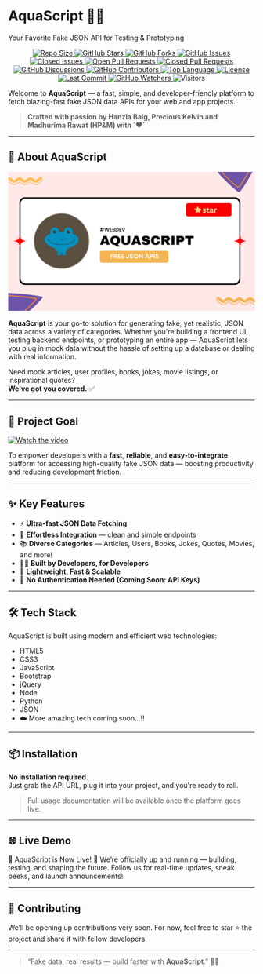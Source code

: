 # AquaScript 🌊✨  
Your Favorite Fake JSON API for Testing & Prototyping  

<p align="center">
  
  <!-- Repository Size -->
  <a href="https://github.com/wecoded-dev/Aquascript">
    <img src="https://img.shields.io/github/repo-size/wecoded-dev/Aquascript?color=%23FFB6C1&label=Repo%20Size&labelColor=%23F39FBB&style=for-the-badge&logo=github" alt="Repo Size">
  </a>

  <!-- Stars -->
  <a href="https://github.com/wecoded-dev/Aquascript/stargazers">
    <img src="https://img.shields.io/github/stars/wecoded-dev/Aquascript?color=%23FFD580&label=Stars&labelColor=%23F5C16E&style=for-the-badge&logo=star" alt="GitHub Stars">
  </a>

  <!-- Forks -->
  <a href="https://github.com/wecoded-dev/Aquascript/network/members">
    <img src="https://img.shields.io/github/forks/wecoded-dev/Aquascript?color=%2388D8C0&label=Forks&labelColor=%2375CDB1&style=for-the-badge&logo=git" alt="GitHub Forks">
  </a>

  <!-- Issues (Open + Closed) -->
  <a href="https://github.com/wecoded-dev/Aquascript/issues">
    <img src="https://img.shields.io/github/issues/wecoded-dev/Aquascript?color=%23FFD8A8&label=Open%20Issues&labelColor=%23FFC488&style=for-the-badge&logo=bug" alt="GitHub Issues">
  </a>
  <a href="https://github.com/wecoded-dev/Aquascript/issues?q=is%3Aissue+is%3Aclosed">
    <img src="https://img.shields.io/github/issues-closed/wecoded-dev/Aquascript?color=%23F6B6B6&label=Closed%20Issues&labelColor=%23E99D9D&style=for-the-badge&logo=bug" alt="Closed Issues">
  </a>

  <!-- Pull Requests (Open + Closed) -->
  <a href="https://github.com/wecoded-dev/Aquascript/pulls">
    <img src="https://img.shields.io/github/issues-pr/wecoded-dev/Aquascript?color=%23A0C4FF&label=Open%20PRs&labelColor=%2387B4F3&style=for-the-badge&logo=git" alt="Open Pull Requests">
  </a>
  <a href="https://github.com/wecoded-dev/Aquascript/pulls?q=is%3Apr+is%3Aclosed">
    <img src="https://img.shields.io/github/issues-pr-closed/wecoded-dev/Aquascript?color=%23D5A6E0&label=Closed%20PRs&labelColor=%23C291D3&style=for-the-badge&logo=git" alt="Closed Pull Requests">
  </a>

  <!-- Discussions -->
  <a href="https://github.com/wecoded-dev/Aquascript/discussions">
    <img src="https://img.shields.io/github/discussions/wecoded-dev/Aquascript?color=%23C9B6E4&label=Discussions&labelColor=%23B8A1D8&style=for-the-badge&logo=discourse" alt="GitHub Discussions">
  </a>

  <!-- Contributors -->
  <a href="https://github.com/wecoded-dev/Aquascript/graphs/contributors">
    <img src="https://img.shields.io/github/contributors/wecoded-dev/Aquascript?color=%23A0DE83&label=Contributors&labelColor=%238DCD73&style=for-the-badge&logo=github" alt="GitHub Contributors">
  </a>

  <!-- Language Breakdown -->
  <a href="https://github.com/wecoded-dev/Aquascript">
    <img src="https://img.shields.io/github/languages/top/wecoded-dev/Aquascript?color=%23EEC6E0&label=Top%20Language&labelColor=%23DBB1D3&style=for-the-badge&logo=python" alt="Top Language">
  </a>

  <!-- License -->
  <a href="https://github.com/madhurimarawat/Cloud-Computing/blob/main/LICENSE">
    <img src="https://img.shields.io/github/license/wecoded-dev/Aquascript?color=%23FF869&label=License&labelColor=%23E76C88&style=for-the-badge&logo=open-source-initiative" alt="License">
  </a>

  <!-- Last Commit -->
<a href="https://github.com/wecoded-dev/Aquascript/commits/main">
  <img src="https://img.shields.io/github/last-commit/wecoded-dev/Aquascript?color=%23FDCB8E&label=Last%20Commit&labelColor=%23F4B876&style=for-the-badge&logo=github" alt="Last Commit">
</a>

  <!-- Watchers -->
  <a href="https://github.com/wecoded-dev/Aquascript/watchers">
    <img src="https://img.shields.io/github/watchers/wecoded-dev/Aquascript?color=%23FFD166&label=Watchers&labelColor=%23F4B74E&style=for-the-badge&logo=github" alt="GitHub Watchers">
  </a>

 <!-- Visitors Count -->
<img src="https://komarev.com/ghpvc/?username=wecoded-dev&label=Visitors&color=B5E48C&style=flat" alt="Visitors">
</p>

Welcome to **AquaScript** — a fast, simple, and developer-friendly platform to fetch blazing-fast fake JSON data APIs for your web and app projects.

> **Crafted with passion by Hanzla Baig, Precious Kelvin and Madhurima Rawat (HP&M) with ´❤️´**

---

## 🚀 About AquaScript  
![Preview](assets/previewimg.png)

**AquaScript** is your go-to solution for generating fake, yet realistic, JSON data across a variety of categories. Whether you're building a frontend UI, testing backend endpoints, or prototyping an entire app — AquaScript lets you plug in mock data without the hassle of setting up a database or dealing with real information.

Need mock articles, user profiles, books, jokes, movie listings, or inspirational quotes?  
**We’ve got you covered.** ✅

---

## 🎯 Project Goal  

[![Watch the video](https://img.youtube.com/vi/BAP4nRlONw4/maxresdefault.jpg)](https://youtu.be/BAP4nRlONw4)


To empower developers with a **fast**, **reliable**, and **easy-to-integrate** platform for accessing high-quality fake JSON data — boosting productivity and reducing development friction.

---

## ✨ Key Features  

- ⚡ **Ultra-fast JSON Data Fetching**  
- 🔗 **Effortless Integration** — clean and simple endpoints  
- 📚 **Diverse Categories** — Articles, Users, Books, Jokes, Quotes, Movies, and more!  
- 🧑‍💻 **Built by Developers, for Developers**  
- 🧬 **Lightweight, Fast & Scalable**  
- 🧰 **No Authentication Needed (Coming Soon: API Keys)**  

---

## 🛠 Tech Stack  

AquaScript is built using modern and efficient web technologies:

- HTML5  
- CSS3  
- JavaScript  
- Bootstrap  
- jQuery
- Node
- Python 
- JSON  
- ☁️ More amazing tech coming soon...!!

---

## 📦 Installation  

**No installation required.**  
Just grab the API URL, plug it into your project, and you're ready to roll.

> Full usage documentation will be available once the platform goes live.

---

## 🌐 Live Demo  

🌊 AquaScript is Now Live! 🚀
We’re officially up and running — building, testing, and shaping the future.
Follow us for real-time updates, sneak peeks, and launch announcements!

---

## 🤝 Contributing  

We’ll be opening up contributions very soon. For now, feel free to star ⭐ the project and share it with fellow developers.

---

> “Fake data, real results — build faster with **AquaScript**.” 🌊✨
